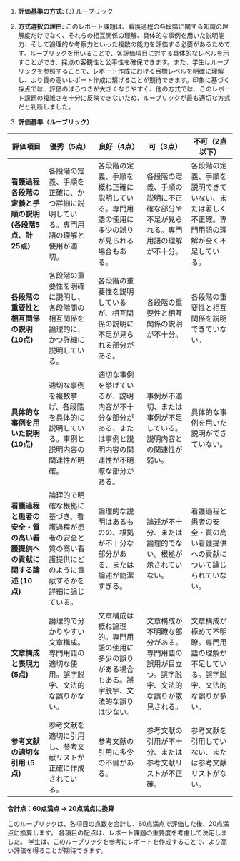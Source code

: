 1. **評価基準の方式:** (3) ルーブリック

2. **方式選択の理由:**  このレポート課題は、看護過程の各段階に関する知識の理解度だけでなく、それらの相互関係の理解、具体的な事例を用いた説明能力、そして論理的な考察力といった複数の能力を評価する必要があるためです。ルーブリックを用いることで、各評価項目に対する具体的なレベルを示すことができ、採点の客観性と公平性を確保できます。また、学生はルーブリックを参照することで、レポート作成における目標レベルを明確に理解し、より質の高いレポート作成に繋げることが期待できます。印象に基づく採点では、評価のばらつきが大きくなりやすく、他の方式では、このレポート課題の複雑さを十分に反映できないため、ルーブリックが最も適切な方式だと判断しました。


3. **評価基準（ルーブリック）**

| 評価項目 | 優秀（5点） | 良好（4点） | 可（3点） | 不可（2点以下） |
|---|---|---|---|---|
| **看護過程各段階の定義と手順の説明 (各段階5点、計25点)** | 各段階の定義、手順を正確に、かつ詳細に説明している。専門用語の理解と使用が適切。 | 各段階の定義、手順を概ね正確に説明している。専門用語の使用に多少の誤りが見られる場合もある。 | 各段階の定義、手順の説明に不正確な部分や不足が見られる。専門用語の理解が不十分。 | 各段階の定義、手順を説明できていない、または著しく不正確。専門用語の理解が全く不足している。 |
| **各段階の重要性と相互関係の説明 (10点)** | 各段階の重要性を明確に説明し、各段階間の相互関係を論理的に、かつ詳細に説明している。 | 各段階の重要性を説明しているが、相互関係の説明に不足が見られる部分がある。 | 各段階の重要性と相互関係の説明が不十分。 | 各段階の重要性と相互関係を説明できていない。 |
| **具体的な事例を用いた説明 (10点)** | 適切な事例を複数挙げ、各段階を具体的に説明している。事例と説明内容の関連性が明確。 | 適切な事例を挙げているが、説明内容が不十分な部分がある、または事例と説明内容の関連性が不明瞭な部分がある。 | 事例が不適切、または事例が不足している。説明内容との関連性が弱い。 | 具体的な事例を用いた説明ができていない。 |
| **看護過程と患者の安全・質の高い看護提供への貢献に関する論述 (10点)** | 論理的で明確な根拠に基づき、看護過程が患者の安全と質の高い看護提供にどのように貢献するかを詳細に論じている。 | 論理的な説明はあるものの、根拠が不十分な部分がある、または論述が簡潔すぎる。 | 論述が不十分、または論理的でない。根拠が示されていない。 | 看護過程と患者の安全・質の高い看護提供への貢献について論じられていない。 |
| **文章構成と表現力 (5点)** | 論理的で分かりやすい文章構成。専門用語の適切な使用。誤字脱字、文法的な誤りがない。 | 文章構成は概ね論理的。専門用語の使用に多少の誤りがある場合もある。誤字脱字、文法的な誤りは少ない。 | 文章構成が不明瞭な部分がある。専門用語の誤用が目立つ。誤字脱字、文法的な誤りが散見される。 | 文章構成が極めて不明瞭。専門用語の理解が不足している。誤字脱字、文法的な誤りが多い。 |
| **参考文献の適切な引用 (5点)** | 参考文献を適切に引用し、参考文献リストが正確に作成されている。 | 参考文献の引用に多少の不備がある。 | 参考文献の引用が不十分、または参考文献リストが不正確。 | 参考文献を引用していない、または参考文献リストがない。 |


**合計点：60点満点 → 20点満点に換算**


このルーブリックは、各項目の点数を合計し、60点満点で評価した後、20点満点に換算します。  各項目の配点は、レポート課題の重要度を考慮して決定しました。  学生は、このルーブリックを参考にレポートを作成することで、より高い評価を得ることが期待できます。
